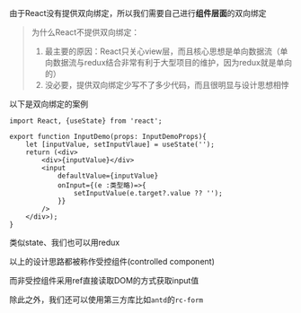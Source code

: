 由于React没有提供双向绑定，所以我们需要自己进行**组件层面**的双向绑定

> 为什么React不提供双向绑定：
> 1. 最主要的原因：React只关心view层，而且核心思想是单向数据流（单向数据流与redux结合非常有利于大型项目的维护，因为redux就是单向的）
> 2. 没必要，提供双向绑定少写不了多少代码，而且很明显与设计思想相悖

以下是双向绑定的案例

```tsx | pure
import React, {useState} from 'react';

export function InputDemo(props: InputDemoProps){
    let [inputValue, setInputVlaue] = useState('');
    return (<div>
        <div>{inputValue}</div>
        <input
            defaultValue={inputValue}
            onInput={(e :类型略)=>{
                setInputValue(e.target?.value ?? '');
            }}
        />
    </div>);
}
```

类似state、我们也可以用redux

以上的设计思路都被称作受控组件(controlled component)

而非受控组件采用ref直接读取DOM的方式获取input值

除此之外，我们还可以使用第三方库比如`antd`的`rc-form`